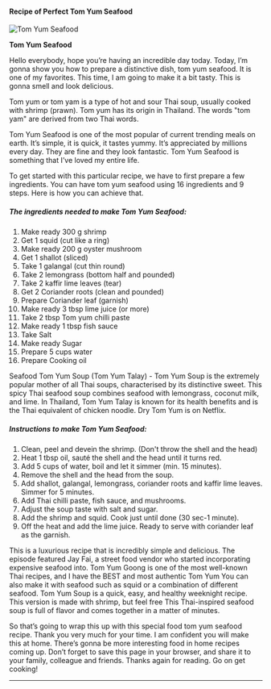             

#### Recipe of Perfect Tom Yum Seafood

![Tom Yum Seafood](https://img-global.cpcdn.com/recipes/138b09d1494a6c25/751x532cq70/tom-yum-seafood-recipe-main-photo.jpg)

**Tom Yum Seafood**

Hello everybody, hope you’re having an incredible day today. Today, I’m gonna show you how to prepare a distinctive dish, tom yum seafood. It is one of my favorites. This time, I am going to make it a bit tasty. This is gonna smell and look delicious.

Tom yum or tom yam is a type of hot and sour Thai soup, usually cooked with shrimp (prawn). Tom yum has its origin in Thailand. The words "tom yam" are derived from two Thai words.

Tom Yum Seafood is one of the most popular of current trending meals on earth. It’s simple, it is quick, it tastes yummy. It’s appreciated by millions every day. They are fine and they look fantastic. Tom Yum Seafood is something that I’ve loved my entire life.

To get started with this particular recipe, we have to first prepare a few ingredients. You can have tom yum seafood using 16 ingredients and 9 steps. Here is how you can achieve that.

##### The ingredients needed to make Tom Yum Seafood:

1.  Make ready 300 g shrimp
2.  Get 1 squid (cut like a ring)
3.  Make ready 200 g oyster mushroom
4.  Get 1 shallot (sliced)
5.  Take 1 galangal (cut thin round)
6.  Take 2 lemongrass (bottom half and pounded)
7.  Take 2 kaffir lime leaves (tear)
8.  Get 2 Coriander roots (clean and pounded)
9.  Prepare Coriander leaf (garnish)
10.  Make ready 3 tbsp lime juice (or more)
11.  Take 2 tbsp Tom yum chilli paste
12.  Make ready 1 tbsp fish sauce
13.  Take Salt
14.  Make ready Sugar
15.  Prepare 5 cups water
16.  Prepare Cooking oil

Seafood Tom Yum Soup (Tom Yum Talay) - Tom Yum Soup is the extremely popular mother of all Thai soups, characterised by its distinctive sweet. This spicy Thai seafood soup combines seafood with lemongrass, coconut milk, and lime. In Thailand, Tom Yum Talay is known for its health benefits and is the Thai equivalent of chicken noodle. Dry Tom Yum is on Netflix.

##### Instructions to make Tom Yum Seafood:

1.  Clean, peel and devein the shrimp. (Don't throw the shell and the head)
2.  Heat 1 tbsp oil, sauté the shell and the head until it turns red.
3.  Add 5 cups of water, boil and let it simmer (min. 15 minutes).
4.  Remove the shell and the head from the soup.
5.  Add shallot, galangal, lemongrass, coriander roots and kaffir lime leaves. Simmer for 5 minutes.
6.  Add Thai chilli paste, fish sauce, and mushrooms.
7.  Adjust the soup taste with salt and sugar.
8.  Add the shrimp and squid. Cook just until done (30 sec-1 minute).
9.  Off the heat and add the lime juice. Ready to serve with coriander leaf as the garnish.

This is a luxurious recipe that is incredibly simple and delicious. The episode featured Jay Fai, a street food vendor who started incorporating expensive seafood into. Tom Yum Goong is one of the most well-known Thai recipes, and I have the BEST and most authentic Tom Yum You can also make it with seafood such as squid or a combination of different seafood. Tom Yum Soup is a quick, easy, and healthy weeknight recipe. This version is made with shrimp, but feel free This Thai-inspired seafood soup is full of flavor and comes together in a matter of minutes.

So that’s going to wrap this up with this special food tom yum seafood recipe. Thank you very much for your time. I am confident you will make this at home. There’s gonna be more interesting food in home recipes coming up. Don’t forget to save this page in your browser, and share it to your family, colleague and friends. Thanks again for reading. Go on get cooking!

* * *